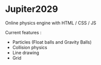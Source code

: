 # Jupiter2029
Online physics engine with HTML / CSS / JS

Current features :
- Particles (Float balls and Gravity Balls)
- Collision physics
- Line drawing
- Grid
